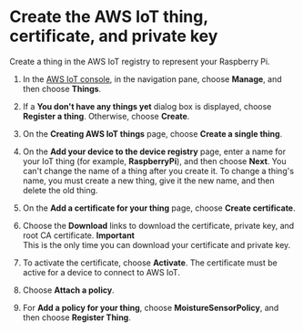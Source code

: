 # Create the AWS IoT thing, certificate, and private key<a name="iot-moisture-create-thing"></a>

Create a thing in the AWS IoT registry to represent your Raspberry Pi\.

1. In the [AWS IoT console](https://console.aws.amazon.com/iot/home), in the navigation pane, choose **Manage**, and then choose **Things**\.

1. If a **You don't have any things yet** dialog box is displayed, choose **Register a thing**\. Otherwise, choose **Create**\.

1. On the **Creating AWS IoT things** page, choose **Create a single thing**\.

1. On the **Add your device to the device registry** page, enter a name for your IoT thing \(for example, **RaspberryPi**\), and then choose **Next**\. You can't change the name of a thing after you create it\. To change a thing's name, you must create a new thing, give it the new name, and then delete the old thing\.

1. On the **Add a certificate for your thing** page, choose **Create certificate**\.

1. Choose the **Download** links to download the certificate, private key, and root CA certificate\.
**Important**  
This is the only time you can download your certificate and private key\.

1. To activate the certificate, choose **Activate**\. The certificate must be active for a device to connect to AWS IoT\.

1. Choose **Attach a policy**\.

1. For **Add a policy for your thing**, choose **MoistureSensorPolicy**, and then choose **Register Thing**\.